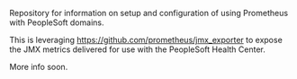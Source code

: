Repository for information on setup and configuration of using Prometheus with PeopleSoft domains.

This is leveraging https://github.com/prometheus/jmx_exporter to expose the JMX metrics delivered for use with the PeopleSoft Health Center.

More info soon.